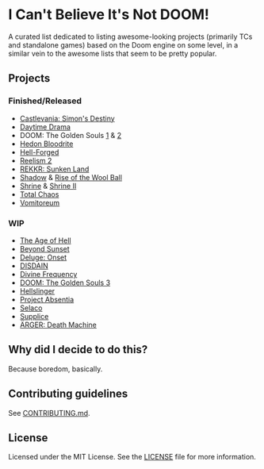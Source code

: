 # I Can't Believe It's Not DOOM!
A curated list dedicated to listing awesome-looking projects (primarily TCs and standalone games) based on the Doom engine on some level, in a similar vein to the awesome lists that seem to be pretty popular.

## Projects

### Finished/Released
* [Castlevania: Simon's Destiny](https://batandy.itch.io/simonsdestiny)
* [Daytime Drama](https://forum.zdoom.org/viewtopic.php?t=55387)
* DOOM: The Golden Souls [1](https://batandy.itch.io/goldensouls) & [2](https://batandy.itch.io/goldensouls2)
* [Hedon Bloodrite](https://store.steampowered.com/app/1072150/Hedon_Bloodrite/)
* [Hell-Forged](https://forum.zdoom.org/viewtopic.php?t=73013)
* [Reelism 2](https://reelism.dog/)
* [REKKR: Sunken Land](https://store.steampowered.com/app/1715690/REKKR_Sunken_Land/)
* [Shadow](https://www.moddb.com/mods/shadow-of-the-wool-ball) & [Rise of the Wool Ball](https://www.moddb.com/mods/rise-of-the-wool-ball-v13)
* [Shrine](https://store.steampowered.com/app/1271050/Shrine/) & [Shrine II](https://store.steampowered.com/app/1417010/Shrine_II/)
* [Total Chaos](https://www.moddb.com/mods/total-chaos)
* [Vomitoreum](https://store.steampowered.com/app/1549750/Vomitoreum/)

### WIP
* [The Age of Hell](https://store.steampowered.com/app/1779060/The_Age_of_Hell/)
* [Beyond Sunset](https://store.steampowered.com/app/1665260/Beyond_Sunset/)
* [Deluge: Onset](https://www.moddb.com/mods/deluge-onset)
* [DISDAIN](https://store.steampowered.com/app/2113270/DISDAIN/)
* [Divine Frequency](https://www.moddb.com/mods/divine-frequency)
* [DOOM: The Golden Souls 3](https://batandy.itch.io/goldensouls3)
* [Hellslinger](https://twitter.com/hellslingergame)
* [Project Absentia](https://store.steampowered.com/app/1662010/Project_Absentia/)
* [Selaco](https://store.steampowered.com/app/1592280/Selaco/)
* [Supplice](https://store.steampowered.com/app/1693280/Supplice/)
* [ÄRGER: Death Machine](https://twitter.com/BrainMeltGames)

## Why did I decide to do this?
Because boredom, basically.

## Contributing guidelines
See [CONTRIBUTING.md](/CONTRIBUTING.md).

## License
Licensed under the MIT License. See the [LICENSE](/LICENSE) file for more information.